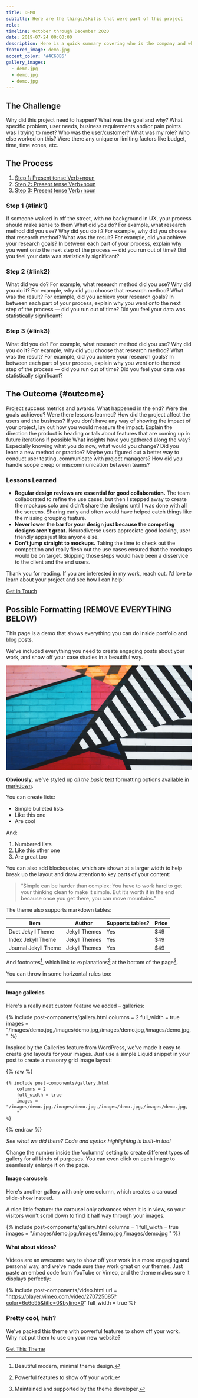 ```yaml
---
title: DEMO
subtitle: Here are the things/skills that were part of this project
role: 
timeline: October through December 2020
date: 2019-07-24 00:00:00
description: Here is a quick summary covering who is the company and what do they do, what was the ask/what was I trying to solve, what was the timeline/constraints, whether it was a solo or team effort, what methods I used, and a short description of the end product.
featured_image: demo.jpg
accent_color: '#4C60E6'
gallery_images:
  - demo.jpg
  - demo.jpg
  - demo.jpg
---
```


## The Challenge

Why did this project need to happen? 
What was the goal and why? 
What specific problem, user needs, business requirements and/or pain points was I trying to meet? 
Who was the user/customer? What was my role? Who else worked on this? 
Were there any unique or limiting factors like budget, time, time zones, etc.

## The Process

1. [Step 1: Present tense Verb+noun](#link1)
2. [Step 2: Present tense Verb+noun](#link2)
3. [Step 3: Present tense Verb+noun](#link3)

### Step 1 {#link1}

If someone walked in off the street, with no background in UX, your process should make sense to them
What did you do? For example, what research method did you use?
Why did you do it?  For example, why did you choose that research method?
What was the result?  For example, did you achieve your research goals?
In between each part of your process, explain why you went onto the next step of the process — did you run out of time? Did you feel your data was statistically significant?

### Step 2 {#link2}

What did you do? For example, what research method did you use?
Why did you do it?  For example, why did you choose that research method?
What was the result?  For example, did you achieve your research goals?
In between each part of your process, explain why you went onto the next step of the process — did you run out of time? Did you feel your data was statistically significant?

### Step 3 {#link3}

What did you do? For example, what research method did you use?
Why did you do it?  For example, why did you choose that research method?
What was the result?  For example, did you achieve your research goals?
In between each part of your process, explain why you went onto the next step of the process — did you run out of time? Did you feel your data was statistically significant?

## The Outcome {#outcome}

Project success metrics and awards. 
What happened in the end? 
Were the goals achieved? 
Were there lessons learned? 
How did the project affect the users and the business? 
If you don’t have any way of showing the impact of your project, lay out how you would measure the impact. 
Explain the direction the product is heading or talk about features that are coming up in future iterations if possible
What insights have you gathered along the way?
Especially knowing what you do now, what would you change?
Did you learn a new method or practice?
Maybe you figured out a better way to conduct user testing, communicate with project managers?
How did you handle scope creep or miscommunication between teams?

### Lessons Learned

* **Regular design reviews are essential for good collaboration.** The team collaborated to refine the use cases, but then I stepped away to create the mockups solo and didn't share the designs until I was done with all the screens. Sharing early and often would have helped catch things like the missing grouping feature.
* **Never lower the bar for your design just because the competing designs aren't great.** Neurodiverse users appreciate good looking, user friendly apps just like anyone else.
* **Don't jump straight to mockups.** Taking the time to check out the competition and really flesh out the use cases ensured that the mockups would be on target. Skipping those steps would have been a disservice to the client and the end users.

<div class="thank-line">Thank you for reading. If you are interested in my work, reach out. I’d love to learn about your project and see how I can help!</div>

<a href="#" class="cta button--fill contact-trigger js-contact">Get in Touch</a>








## Possible Formatting (REMOVE EVERYTHING BELOW)

This page is a demo that shows everything you can do inside portfolio and blog posts.

We've included everything you need to create engaging posts about your work, and show off your case studies in a beautiful way.

![](/images/demo.jpg)

**Obviously,** we’ve styled up *all the basic* text formatting options [available in markdown](https://github.com/adam-p/markdown-here/wiki/Markdown-Cheatsheet).

You can create lists:

* Simple bulleted lists
* Like this one
* Are cool

And:

1. Numbered lists
2. Like this other one
3. Are great too

You can also add blockquotes, which are shown at a larger width to help break up the layout and draw attention to key parts of your content:

> “Simple can be harder than complex: You have to work hard to get your thinking clean to make it simple. But it’s worth it in the end because once you get there, you can move mountains.”

The theme also supports markdown tables:

| Item                 | Author        | Supports tables? | Price |
|----------------------|---------------|------------------|-------|
| Duet Jekyll Theme    | Jekyll Themes | Yes              | $49   |
| Index Jekyll Theme   | Jekyll Themes | Yes              | $49   |
| Journal Jekyll Theme | Jekyll Themes | Yes              | $49   |

And footnotes[^1], which link to explanations[^2] at the bottom of the page[^3].

[^1]: Beautiful modern, minimal theme design.
[^2]: Powerful features to show off your work.
[^3]: Maintained and supported by the theme developer.

You can throw in some horizontal rules too:

---

#### Image galleries

Here's a really neat custom feature we added – galleries:

{% include post-components/gallery.html
	columns = 2
	full_width = true
	images = "/images/demo.jpg,/images/demo.jpg,/images/demo.jpg,/images/demo.jpg,
	"
%}

Inspired by the Galleries feature from WordPress, we've made it easy to create grid layouts for your images. Just use a simple Liquid snippet in your post to create a masonry grid image layout:

{% raw %}
```liquid
{% include post-components/gallery.html
	columns = 2
	full_width = true
	images = "/images/demo.jpg,/images/demo.jpg,/images/demo.jpg,/images/demo.jpg,
	"
%}
```
{% endraw %}

*See what we did there? Code and syntax highlighting is built-in too!*

Change the number inside the 'columns' setting to create different types of gallery for all kinds of purposes. You can even click on each image to seamlessly enlarge it on the page.


#### Image carousels

Here's another gallery with only one column, which creates a carousel slide-show instead.

A nice little feature: the carousel only advances when it is in view, so your visitors won't scroll down to find it half way through your images.

{% include post-components/gallery.html
	columns = 1
	full_width = true
	images = "/images/demo.jpg,/images/demo.jpg,/images/demo.jpg
	"
%}

#### What about videos?

Videos are an awesome way to show off your work in a more engaging and personal way, and we’ve made sure they work great on our themes. Just paste an embed code from YouTube or Vimeo, and the theme makes sure it displays perfectly:

{% include post-components/video.html
	url = "https://player.vimeo.com/video/270725085?color=6c6e95&title=0&byline=0"
	full_width = true
%}

### Pretty cool, huh?

We've packed this theme with powerful features to show off your work.
Why not put them to use on your new website?

<a href="https://jekyllthemes.io/theme/made-portfolio-jekyll-theme" class="button--fill">Get This Theme</a>
